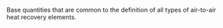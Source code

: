 ﻿Base quantities that are common to the definition of all types of air-to-air heat recovery elements.